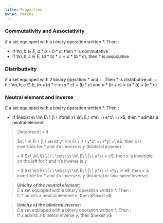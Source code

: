 ```yaml
---
title: Properties
Owner: Matcha
---
```

  
### Commutativity and Associativity
$E$ a set equipped with a binary operation written $*$. Then :
- If $\forall a,b\ \in\ E,\ a*b\ =\ b*a$, then $*$ is commutative
- If $\forall a,b,c\ \in\ E,\ (a*b)*c = a*(b*c)$, then $*$ is associative
  
### Distributivity
$E$ a set equipped with 2 binary operation $*$ and +. Then $*$ is distributive on + if :
$\forall a,b,c\ \in\ E,\ (a+b)*c\ =\ (a*c)+(b*c)$ and $a*(b+c)\ =\ (a*b)+(a*c)$
  
### Neutral element and inverse
$E$ a set equipped with a binary operation written $*$. Then :
- If $\exist e\ \in\ E\ \ |\ \ \forall x\ \in\ E,\ x*e\ =\ e*x\ =\ x$, then $*$ admits a neutral element

> [!important] • If
> 
> $x\ \in\ E\ \ |\ \ \exist y\ \in\ E\ \ |\ \ y*x\ =\ x*y\ =\ e$, then $x$ is invertible for $*$ and it’s inverse is $y$ (bilateral inverse)
> 
> • If $x\ \in\ E\ \ |\ \ \exist y\ \in\ E\ \ |\ \ y*x\ = e$, then $x$ is invertible on the left for $*$ and it’s inverse is $y$
> 
> • If $x\ \in\ E\ \ |\ \ \exist y\ \in\ E\ \ |\ \ y*x\ =\ x*y\ =\ e$, then $x$ is invertible for $*$ and it’s inverse is $y$ (bilateral or two-sided inverse)
  

> _**Unicity of the neutral element:**_  
> $E$ a set equipped with a binary operation written $*$. Then :  
> If $*$ admits a neutral element $e$, then $!\exist e$
  

> _**Unicity of the bilateral inverse:**_  
> $E$ a set equipped with a binary operation written $*$. Then :  
> If $x$ admits a bilateral inverse $y$, then $!\exist y$